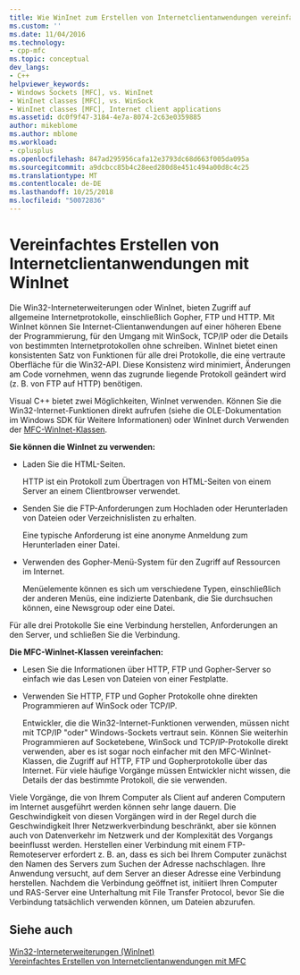 ```yaml
---
title: Wie WinInet zum Erstellen von Internetclientanwendungen vereinfacht | Microsoft-Dokumentation
ms.custom: ''
ms.date: 11/04/2016
ms.technology:
- cpp-mfc
ms.topic: conceptual
dev_langs:
- C++
helpviewer_keywords:
- Windows Sockets [MFC], vs. WinInet
- WinInet classes [MFC], vs. WinSock
- WinInet classes [MFC], Internet client applications
ms.assetid: dc0f9f47-3184-4e7a-8074-2c63e0359885
author: mikeblome
ms.author: mblome
ms.workload:
- cplusplus
ms.openlocfilehash: 847ad295956cafa12e3793dc68d663f005da095a
ms.sourcegitcommit: a9dcbcc85b4c28eed280d8e451c494a00d8c4c25
ms.translationtype: MT
ms.contentlocale: de-DE
ms.lasthandoff: 10/25/2018
ms.locfileid: "50072836"
---
```

# <a name="how-wininet-makes-it-easier-to-create-internet-client-applications"></a>Vereinfachtes Erstellen von Internetclientanwendungen mit WinInet

Die Win32-Interneterweiterungen oder WinInet, bieten Zugriff auf allgemeine Internetprotokolle, einschließlich Gopher, FTP und HTTP. Mit WinInet können Sie Internet-Clientanwendungen auf einer höheren Ebene der Programmierung, für den Umgang mit WinSock, TCP/IP oder die Details von bestimmten Internetprotokollen ohne schreiben. WinInet bietet einen konsistenten Satz von Funktionen für alle drei Protokolle, die eine vertraute Oberfläche für die Win32-API. Diese Konsistenz wird minimiert, Änderungen am Code vornehmen, wenn das zugrunde liegende Protokoll geändert wird (z. B. von FTP auf HTTP) benötigen.

Visual C++ bietet zwei Möglichkeiten, WinInet verwenden. Können Sie die Win32-Internet-Funktionen direkt aufrufen (siehe die OLE-Dokumentation im Windows SDK für Weitere Informationen) oder WinInet durch Verwenden der [MFC-WinInet-Klassen](../mfc/mfc-classes-for-creating-internet-client-applications.md).

**Sie können die WinInet zu verwenden:**

- Laden Sie die HTML-Seiten.

   HTTP ist ein Protokoll zum Übertragen von HTML-Seiten von einem Server an einem Clientbrowser verwendet.

- Senden Sie die FTP-Anforderungen zum Hochladen oder Herunterladen von Dateien oder Verzeichnislisten zu erhalten.

   Eine typische Anforderung ist eine anonyme Anmeldung zum Herunterladen einer Datei.

- Verwenden des Gopher-Menü-System für den Zugriff auf Ressourcen im Internet.

   Menüelemente können es sich um verschiedene Typen, einschließlich der anderen Menüs, eine indizierte Datenbank, die Sie durchsuchen können, eine Newsgroup oder eine Datei.

Für alle drei Protokolle Sie eine Verbindung herstellen, Anforderungen an den Server, und schließen Sie die Verbindung.

**Die MFC-WinInet-Klassen vereinfachen:**

- Lesen Sie die Informationen über HTTP, FTP und Gopher-Server so einfach wie das Lesen von Dateien von einer Festplatte.

- Verwenden Sie HTTP, FTP und Gopher Protokolle ohne direkten Programmieren auf WinSock oder TCP/IP.

   Entwickler, die die Win32-Internet-Funktionen verwenden, müssen nicht mit TCP/IP "oder" Windows-Sockets vertraut sein. Können Sie weiterhin Programmieren auf Socketebene, WinSock und TCP/IP-Protokolle direkt verwenden, aber es ist sogar noch einfacher mit den MFC-WinInet-Klassen, die Zugriff auf HTTP, FTP und Gopherprotokolle über das Internet. Für viele häufige Vorgänge müssen Entwickler nicht wissen, die Details der das bestimmte Protokoll, die sie verwenden.

Viele Vorgänge, die von Ihrem Computer als Client auf anderen Computern im Internet ausgeführt werden können sehr lange dauern. Die Geschwindigkeit von diesen Vorgängen wird in der Regel durch die Geschwindigkeit Ihrer Netzwerkverbindung beschränkt, aber sie können auch von Datenverkehr im Netzwerk und der Komplexität des Vorgangs beeinflusst werden. Herstellen einer Verbindung mit einem FTP-Remoteserver erfordert z. B. an, dass es sich bei Ihrem Computer zunächst den Namen des Servers zum Suchen der Adresse nachschlagen. Ihre Anwendung versucht, auf dem Server an dieser Adresse eine Verbindung herstellen. Nachdem die Verbindung geöffnet ist, initiiert Ihren Computer und RAS-Server eine Unterhaltung mit File Transfer Protocol, bevor Sie die Verbindung tatsächlich verwenden können, um Dateien abzurufen.

## <a name="see-also"></a>Siehe auch

[Win32-Interneterweiterungen (WinInet)](../mfc/win32-internet-extensions-wininet.md)<br/>
[Vereinfachtes Erstellen von Internetclientanwendungen mit MFC](../mfc/how-mfc-makes-it-easier-to-create-internet-client-applications.md)

